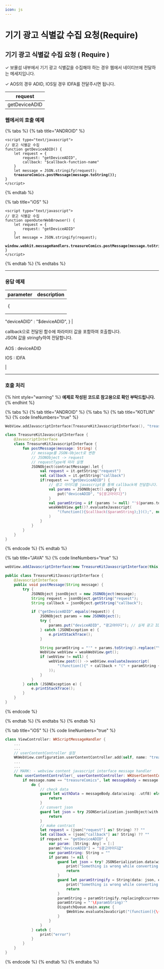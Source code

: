 ```yaml
---
icon: js
---
```


# 기기 광고 식별값 수집 요청(Require)

## 기기 광고 식별값 수집 요청 ( Require ) <a href="#window.open" id="window.open"></a>

✓ 보물섬 내부에서 기기 광고 식별값을 수집해야 하는 경우 웹에서 네이티브에 전달하는 메세지입니다.

✓ AOS의 경우 ADID, IOS일 경우 IDFA를 전달주시면 됩니다.

| request       |
| ------------- |
| getDeviceADID |

### 웹에서의 호출 예제

{% tabs %}
{% tab title="ANDROID" %}
<pre class="language-javascript" data-line-numbers><code class="lang-javascript">&#x3C;script type="text/javascript">
// 광고 식별값 수집
function getDeviceADID() {
    let request = {
        request: "getDeviceADID",
        callback: "$callback-function-name"
    }
    let message = JSON.stringify(request);
<strong>    treasureComics.postMessage(message.toString());
</strong>}
&#x3C;/script>
</code></pre>
{% endtab %}

{% tab title="iOS" %}
<pre class="language-javascript" data-line-numbers><code class="lang-javascript">&#x3C;script type="text/javascript">
// 광고 식별값 수집
function openOuterWebBrowser() {
    let request = {
        request: "getDeviceADID"
    }
    let message = JSON.stringify(request);
<strong>    window.webkit.messageHandlers.treasureComics.postMessage(message.toString());
</strong>}
&#x3C;/script>
</code></pre>
{% endtab %}
{% endtabs %}

***

### 응답 예제

| parameter                                                                                            | description                                                                                                         |
| ---------------------------------------------------------------------------------------------------- | ------------------------------------------------------------------------------------------------------------------- |
| <pre class="language-json"><code class="lang-json">{
  "deviceADID" : "$deviceADID",
}
</code></pre> | <p>callback으로 전달된 함수에 파라미터 값을 포함하여 호출합니다.<br>JSON 값을 stringfy하여 전달합니다.<br><br>AOS : deviceADID</p><p>IOS : IDFA</p> |

***

### 호출 처리

{% hint style="warning" %}
**예제로 작성된 코드로 참고용으로 확인 부탁드립니다.**
{% endhint %}

{% tabs %}
{% tab title="ANDROID" %}
{% tabs %}
{% tab title="KOTLIN" %}
{% code lineNumbers="true" %}
```kotlin
WebView.addJavascriptInterface(TreasureKitJavascriptInterface(), "treasureComics")

class TreasureKitJavascriptInterface {
    @JavascriptInterface
    class TreasureKitJavascriptInterface {
        fun postMessage(message: String) {     
            // message를 JSON-Object로 변환
            // JSONObject -> request
            // requestType에 따라 실행
            JSONObject(contractMessage).let {
                val request = it.getString("request")
                val callback = it.getString("callback")
                if(request == "getDeviceADID") {
                    // 광고 아이디를 javascript를 통해 callback에 전달합니다.
                    val params = JSONObject().apply {
                        put("deviceADID", "${광고아이디}")
                    }
                    val paramString = if (params != null) "'${params.toString().replace("\"", "\\\"")}'" else ""
                    weakWebView.get()?.evaluateJavascript(
                        "(function(){$callback($paramString);})();", null
                    )
                }
            }
        }
    }
}
```
{% endcode %}
{% endtab %}

{% tab title="JAVA" %}
{% code lineNumbers="true" %}
```java
webView.addJavascriptInterface(new TreasureKitJavascriptInterface(this), "treasureComics");

public class TreasureKitJavascriptInterface {
    @JavascriptInterface
    public void postMessage(String message) {
        try {
            JSONObject jsonObject = new JSONObject(message);
            String request = jsonObject.getString("request");
            String callback = jsonObject.getString("callback");

            if ("getDeviceADID".equals(request)) {
                JSONObject params = new JSONObject();
                try {
                    params.put("deviceADID", "광고아이디"); // 실제 광고 ID로 변경 필요
                } catch (JSONException e) {
                    e.printStackTrace();
                }

                String paramString = "'" + params.toString().replace("\"", "\\\"") + "'";
                WebView webView = weakWebView.get();
                if (webView != null) {
                    webView.post(() -> webView.evaluateJavascript(
                        "(function(){" + callback + "(" + paramString + ");})();", null
                    ));
                }
            }
        } catch (JSONException e) {
            e.printStackTrace();
        }
    }
}
```
{% endcode %}


{% endtab %}
{% endtabs %}
{% endtab %}

{% tab title="iOS" %}
{% code lineNumbers="true" %}
```swift
class ViewController: WKScriptMessageHandler {
    ...
    ...
    // userContentController 설정
    WKWebView.configuration.userContentController.add(self, name: "treasureComics")
    ...
    ...
    // MARK: - webview content javascript interface message handler
    func userContentController(_ userContentController: WKUserContentController, didReceive message: WKScriptMessage) {
        if message.name == "treasureComics", let messageBody = message.body as? String {
            do {
                // check data
                guard let withData = messageBody.data(using: .utf8) else {
                    return
                }
                // convert json
                guard let json = try JSONSerialization.jsonObject(with: withData, options: .allowFragments) as? [String: AnyObject] else {
                    return
                }
                // make contract
                let request = (json["request"] as? String) ?? ""
                let callback = (json["callback"] as? String) ?? ""
                if request == "getDeviceADID" {
                    var param: [String: Any] = [:]
                    param["deviceADID"] = "$광고아이디값"
                    var paramString: String = ""
                    if params != nil {
                        guard let json = try? JSONSerialization.data(withJSONObject: params!, options: .fragmentsAllowed) else {
                            print("Something is wrong while converting dictionary to JSON data.")
                            return
                        }
                        guard let paramStringify = String(data: json, encoding: .utf8) else {
                            print("Something is wrong while converting JSON data to JSON string.")
                            return
                        }
                        paramString = paramStringify.replacingOccurrences(of: "\"", with: "\\\"")
                        paramString = "'\(paramString)'"
                        DispatchQueue.main.async {
                            $WebView.evaluateJavaScript("(function(){\(callback)(\(paramString));})();")
                        }
                    }                
                }
            } catch {
                print("error")
            }
        }
    }
}
```
{% endcode %}
{% endtab %}
{% endtabs %}

